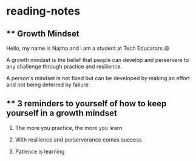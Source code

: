 # reading-notes
## ** Growth Mindset
Hello, my name is Najma and i am a student at Tech Educators.😄  


A growth mindset is the belief that people can develop and perservere to any challenge through practice and resilience.  

A person's mindset is not fixed but can be developed by making an effort and not being deterred by failure.

## ** 3 reminders to yourself of how to keep yourself in a growth mindset
1. The more you practice, the more you learn  

2. With resilience and perserverance comes success  

3. Patience is learning
  

